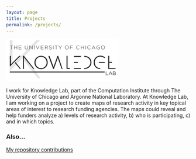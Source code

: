```yaml
---
layout: page
title: Projects
permalink: /projects/
---
```


![Alt text](/images/klab.png)

I work for Knowledge Lab, part of the Computation Institute through The University of Chicago and Argonne National Laboratory.  At Knowledge Lab, I am working on a project to create maps of research activity in key topical areas of interest to research funding agencies. The maps could reveal and help funders analyze a) levels of research activity, b) who is participating, c) and in which topics.

### Also...

[My repository contributions](http://github.com/meganbarnes)
